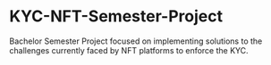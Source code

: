 # KYC-NFT-Semester-Project
Bachelor Semester Project focused on implementing solutions to the challenges currently faced by NFT platforms to enforce the KYC.
